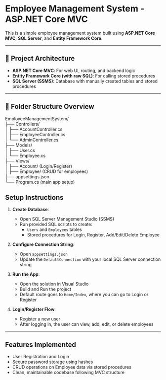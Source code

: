 # Employee Management System - ASP.NET Core MVC

This is a simple employee management system built using **ASP.NET Core MVC**, **SQL Server**, and **Entity Framework Core**. 

---

## 🧱 Project Architecture

- **ASP.NET Core MVC**: For web UI, routing, and backend logic
- **Entity Framework Core (with raw SQL)**: For calling stored procedures
- **SQL Server (SSMS)**: Database with manually created tables and stored procedures

---

## 📁 Folder Structure Overview

EmployeeManagementSystem/<br/>
├── Controllers/<br/>
│ ├── AccountController.cs<br/>
│ ├── EmployeeController.cs<br/>
│ └── AdminController.cs<br/>
├── Models/<br/>
│ ├── User.cs<br/>
│ └── Employee.cs<br/>
├── Views/<br/>
│ ├── Account/ (Login/Register)<br/>
│ ├── Employee/ (CRUD for employees)<br/>
├── appsettings.json <br/>
└── Program.cs (main app setup)<br/>


## Setup Instructions

1. **Create Database**:
   - Open SQL Server Management Studio (SSMS)
   - Run provided SQL scripts to create:
     - `Users` and `Employees` tables
     - Stored procedures for Login, Register, Add/Edit/Delete Employee

2. **Configure Connection String**:
   - Open `appsettings.json`
   - Update the `DefaultConnection` with your local SQL Server connection string

3. **Run the App**:
   - Open the solution in Visual Studio
   - Build and Run the project
   - Default route goes to `Home/Index`, where you can go to Login or Register

4. **Login/Register Flow**:
   - Register a new user
   - After logging in, the user can view, add, edit, or delete employees

---

## Features Implemented

- User Registration and Login
- Secure password storage using hashes
- CRUD operations on Employee data via stored procedures
- Clean, maintainable codebase following MVC structure
